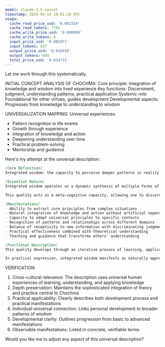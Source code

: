 ```yaml
---
model: claude-3.5-sonnet
timestamp: 2025-01-14 18:01:18 UTC
usage:
  cache_read_price_usd: '0.002334'
  cache_read_tokens: 7781
  cache_write_price_usd: '0.000000'
  cache_write_tokens: 0
  input_price_usd: '0.001971'
  input_tokens: 657
  output_price_usd: '0.010410'
  output_tokens: 694
  total_price_usd: '0.014715'
---
```


Let me work through this systematically.

INITIAL CONCEPT ANALYSIS OF CHOCHMA:
Core principle: Integration of knowledge and wisdom into lived experience
Key functions: Discernment, judgment, understanding patterns, practical application
Systemic role: Foundational for other virtues, guides development
Developmental aspects: Progresses from knowledge to understanding to wisdom

UNIVERSALIZATION MAPPING:
Universal experiences:
- Pattern recognition in life events
- Growth through experience
- Integration of knowledge and action
- Deepening understanding over time
- Practical problem-solving
- Mentorship and guidance

Here's my attempt at the universal description:

```markdown
[Core Definition]
Integrated wisdom: the capacity to perceive deeper patterns in reality, combine understanding with experience, and translate knowledge into skillful action. It manifests as both profound insight and practical judgment, enabling discernment of essential principles and their appropriate application across contexts.

[Essential Nature]
Integrated wisdom operates as a dynamic synthesis of multiple forms of understanding: theoretical knowledge, practical experience, pattern recognition, and intuitive grasp of principles. It transcends mere accumulation of information, representing instead the development of a refined cognitive-practical framework that enables both deep comprehension and effective action.

This quality acts as a meta-cognitive capacity, allowing one to discern what is essential, recognize meaningful patterns, and understand how principles manifest in specific situations. It combines receptivity to learning with active discernment, maintaining balance between openness to new understanding and discrimination based on established principles.

[Manifestations]
- Ability to extract core principles from complex situations
- Natural integration of knowledge and action without artificial separation
- Capacity to adapt universal principles to specific contexts
- Recognition of patterns and relationships across different domains
- Balance of receptivity to new information with discriminating judgment
- Practical effectiveness combined with theoretical understanding
- Teaching and guidance that transforms others' understanding

[Functional Description]
This quality develops through an iterative process of learning, application, reflection, and integration. It begins with basic pattern recognition and accumulation of knowledge, progresses through testing and application in various contexts, and matures into an integrated capacity for both understanding and action. The development involves both formal learning and experiential wisdom, each informing and enriching the other.

In practical expression, integrated wisdom manifests as naturally appropriate action arising from deep understanding. It enables one to navigate complex situations with discernment, teach others effectively, and contribute constructively to collective understanding. This quality produces both immediate practical benefits and long-term development of individual and collective wisdom, serving as a foundation for personal growth and social contribution.
```

VERIFICATION:
1. Cross-cultural relevance: The description uses universal human experiences of learning, understanding, and applying knowledge
2. Depth preservation: Maintains the sophisticated integration of theory and practice central to Chochma
3. Practical applicability: Clearly describes both development process and practical manifestations
4. Individual-universal connection: Links personal development to broader patterns of wisdom
5. Developmental clarity: Outlines progression from basic to advanced manifestations
6. Observable manifestations: Listed in concrete, verifiable terms

Would you like me to adjust any aspect of this universal description?